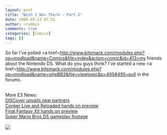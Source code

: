 ```yaml
---
layout: post
title: "Wish I Was There - Part 2"
date: 2004-05-13 07:51
author: rcadmin
comments: true
categories: [Comics]
tags: []
---
```

So far I've polled <a href=http://www.bitsmack.com/modules.php?op=modload&name=Comics&file=index&action=comic&id=413>my friends</a> about the Nintendo DS. What do you guys think? I've started a new <a href=http://www.bitsmack.com/modules.php?op=modload&name=phpBB2&file=viewtopic&p=495#495>poll</a> in the forums.
<br />

<br />
More E3 News:
<br />
<a href=http://www.gamespot.com/news/2004/05/12/news_6097975.html>DISCover unvails new partners</a>
<br />
<a href=http://xbox.ign.com/articles/514/514188p1.html>Conker Live and Reloaded hands on preview</a>
<br />
<a href=http://www.gamespot.com/ps2/rpg/finalfantasy12/preview_6097934.html>Final Fantasy XII hands on preview</a>
<br />
<a href=http://www.totalvideogames.com/pages/articles/media.php?video=328>Super Mario Bros DS gameplay footage</a><Br><br><!--more--><img src='http://dl.bitsmack.com/comics/20040513.png' alt'' />
